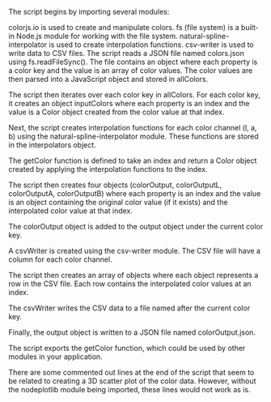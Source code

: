 The script begins by importing several modules:

colorjs.io is used to create and manipulate colors.
fs (file system) is a built-in Node.js module for working with the file system.
natural-spline-interpolator is used to create interpolation functions.
csv-writer is used to write data to CSV files.
The script reads a JSON file named colors.json using fs.readFileSync(). The file contains an object where each property is a color key and the value is an array of color values. The color values are then parsed into a JavaScript object and stored in allColors.

The script then iterates over each color key in allColors. For each color key, it creates an object inputColors where each property is an index and the value is a Color object created from the color value at that index.

Next, the script creates interpolation functions for each color channel (l, a, b) using the natural-spline-interpolator module. These functions are stored in the interpolators object.

The getColor function is defined to take an index and return a Color object created by applying the interpolation functions to the index.

The script then creates four objects (colorOutput, colorOutputL, colorOutputA, colorOutputB) where each property is an index and the value is an object containing the original color value (if it exists) and the interpolated color value at that index.

The colorOutput object is added to the output object under the current color key.

A csvWriter is created using the csv-writer module. The CSV file will have a column for each color channel.

The script then creates an array of objects where each object represents a row in the CSV file. Each row contains the interpolated color values at an index.

The csvWriter writes the CSV data to a file named after the current color key.

Finally, the output object is written to a JSON file named colorOutput.json.

The script exports the getColor function, which could be used by other modules in your application.

There are some commented out lines at the end of the script that seem to be related to creating a 3D scatter plot of the color data. However, without the nodeplotlib module being imported, these lines would not work as is.